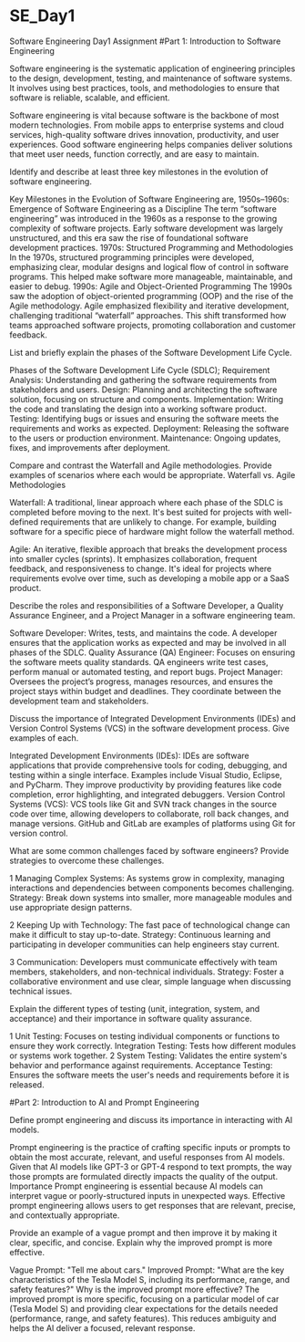 # SE_Day1
Software Engineering Day1 Assignment
#Part 1: Introduction to Software Engineering


Software engineering is the systematic application of engineering principles to the design, development, testing, and maintenance of software systems. It involves using best practices, tools, and methodologies to ensure that software is reliable, scalable, and efficient.

 Software engineering is vital because software is the backbone of most modern technologies. From mobile apps to enterprise systems and cloud services, high-quality software drives innovation, productivity, and user experiences. Good software engineering helps companies deliver solutions that meet user needs, function correctly, and are easy to maintain.

Identify and describe at least three key milestones in the evolution of software engineering.

Key Milestones in the Evolution of Software Engineering are,
1950s–1960s: Emergence of Software Engineering as a Discipline The term “software engineering” was introduced in the 1960s as a response to the growing complexity of software projects. Early software development was largely unstructured, and this era saw the rise of foundational software development practices.
1970s: Structured Programming and Methodologies In the 1970s, structured programming principles were developed, emphasizing clear, modular designs and logical flow of control in software programs. This helped make software more manageable, maintainable, and easier to debug.
1990s: Agile and Object-Oriented Programming The 1990s saw the adoption of object-oriented programming (OOP) and the rise of the Agile methodology. Agile emphasized flexibility and iterative development, challenging traditional “waterfall” approaches. This shift transformed how teams approached software projects, promoting collaboration and customer feedback.


List and briefly explain the phases of the Software Development Life Cycle.

Phases of the Software Development Life Cycle (SDLC);
Requirement Analysis: Understanding and gathering the software requirements from stakeholders and users.
Design: Planning and architecting the software solution, focusing on structure and components.
Implementation: Writing the code and translating the design into a working software product.
Testing: Identifying bugs or issues and ensuring the software meets the requirements and works as expected.
Deployment: Releasing the software to the users or production environment.
Maintenance: Ongoing updates, fixes, and improvements after deployment.


Compare and contrast the Waterfall and Agile methodologies. Provide examples of scenarios where each would be appropriate.
Waterfall vs. Agile Methodologies

Waterfall: A traditional, linear approach where each phase of the SDLC is completed before moving to the next. It's best suited for projects with well-defined requirements that are unlikely to change. For example, building software for a specific piece of hardware might follow the waterfall method.

Agile: An iterative, flexible approach that breaks the development process into smaller cycles (sprints). It emphasizes collaboration, frequent feedback, and responsiveness to change. It's ideal for projects where requirements evolve over time, such as developing a mobile app or a SaaS product.


Describe the roles and responsibilities of a Software Developer, a Quality Assurance Engineer, and a Project Manager in a software engineering team.

Software Developer: Writes, tests, and maintains the code. A developer ensures that the application works as expected and may be involved in all phases of the SDLC.
Quality Assurance (QA) Engineer: Focuses on ensuring the software meets quality standards. QA engineers write test cases, perform manual or automated testing, and report bugs.
Project Manager: Oversees the project’s progress, manages resources, and ensures the project stays within budget and deadlines. They coordinate between the development team and stakeholders.


Discuss the importance of Integrated Development Environments (IDEs) and Version Control Systems (VCS) in the software development process. Give examples of each.

Integrated Development Environments (IDEs): IDEs are software applications that provide comprehensive tools for coding, debugging, and testing within a single interface. Examples include Visual Studio, Eclipse, and PyCharm. They improve productivity by providing features like code completion, error highlighting, and integrated debuggers.
Version Control Systems (VCS): VCS tools like Git and SVN track changes in the source code over time, allowing developers to collaborate, roll back changes, and manage versions. GitHub and GitLab are examples of platforms using Git for version control.



What are some common challenges faced by software engineers? Provide strategies to overcome these challenges.

1 Managing Complex Systems: As systems grow in complexity, managing interactions and dependencies between components becomes challenging. Strategy: Break down systems into smaller, more manageable modules and use appropriate design patterns.

2 Keeping Up with Technology: The fast pace of technological change can make it difficult to stay up-to-date. Strategy: Continuous learning and participating in developer communities can help engineers stay current.

3 Communication: Developers must communicate effectively with team members, stakeholders, and non-technical individuals. Strategy: Foster a collaborative environment and use clear, simple language when discussing technical issues.



Explain the different types of testing (unit, integration, system, and acceptance) and their importance in software quality assurance.

1 Unit Testing: Focuses on testing individual components or functions to ensure they work correctly.
Integration Testing: Tests how different modules or systems work together.
2 System Testing: Validates the entire system's behavior and performance against requirements.
Acceptance Testing: Ensures the software meets the user's needs and requirements before it is released.



#Part 2: Introduction to AI and Prompt Engineering


Define prompt engineering and discuss its importance in interacting with AI models.

Prompt engineering is the practice of crafting specific inputs or prompts to obtain the most accurate, relevant, and useful responses from AI models. Given that AI models like GPT-3 or GPT-4 respond to text prompts, the way those prompts are formulated directly impacts the quality of the output.
Importance
Prompt engineering is essential because AI models can interpret vague or poorly-structured inputs in unexpected ways. Effective prompt engineering allows users to get responses that are relevant, precise, and contextually appropriate.



Provide an example of a vague prompt and then improve it by making it clear, specific, and concise. Explain why the improved prompt is more effective.

Vague Prompt: "Tell me about cars."
Improved Prompt: "What are the key characteristics of the Tesla Model S, including its performance, range, and safety features?"
Why is the improved prompt more effective? The improved prompt is more specific, focusing on a particular model of car (Tesla Model S) and providing clear expectations for the details needed (performance, range, and safety features). This reduces ambiguity and helps the AI deliver a focused, relevant response.
